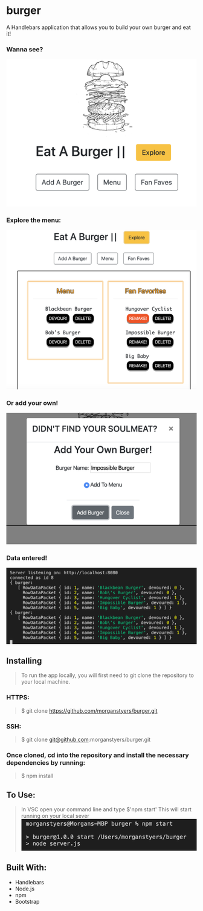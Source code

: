 # burger
A Handlebars application that allows you to build your own burger and eat it!

### Wanna see?
![screenshot of app](https://github.com/morganstyers/burger/blob/master/public/assets/images/Screen%20Shot%202020-03-12%20at%202.01.48%20PM.png)

### Explore the menu:
![screenshot of app](https://github.com/morganstyers/burger/blob/master/public/assets/images/Screen%20Shot%202020-03-12%20at%202.02.03%20PM.png)

### Or add your own!
![screenshot of app](https://github.com/morganstyers/burger/blob/master/public/assets/images/Screen%20Shot%202020-03-12%20at%202.02.56%20PM.png)

### Data entered!
![screenshot of app](https://github.com/morganstyers/burger/blob/master/public/assets/images/Screen%20Shot%202020-03-12%20at%202.03.34%20PM.png)

## Installing
> To run the app locally, you will first need to git clone the repository to your local machine.

### HTTPS:

> $ git clone https://github.com/morganstyers/burger.git
### SSH:

> $ git clone git@github.com:morganstyers/burger.git

### Once cloned, cd into the repository and install the necessary dependencies by running:

> $ npm install

## To Use:
> In VSC open your command line and type 
> $'npm start'
> This will start running on your local sever 
![screenshot of instructions](https://github.com/morganstyers/burger/blob/master/public/assets/images/Screen%20Shot%202020-03-12%20at%202.08.45%20PM.png)

## Built With:
* Handlebars
* Node.js
* npm
* Bootstrap

